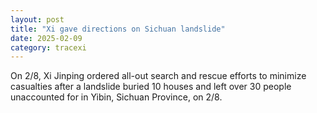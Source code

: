 ```yaml
---
layout: post
title: "Xi gave directions on Sichuan landslide"
date: 2025-02-09
category: tracexi
---
```


On 2/8, Xi Jinping ordered all-out search and rescue efforts to minimize casualties after a landslide buried 10 houses and left over 30 people unaccounted for in Yibin, Sichuan Province, on 2/8.
